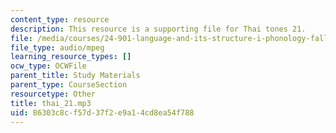 ```yaml
---
content_type: resource
description: This resource is a supporting file for Thai tones 21.
file: /media/courses/24-901-language-and-its-structure-i-phonology-fall-2010/86303c8cf57d37f2e9a14cd8ea54f788_thai_21.mp3
file_type: audio/mpeg
learning_resource_types: []
ocw_type: OCWFile
parent_title: Study Materials
parent_type: CourseSection
resourcetype: Other
title: thai_21.mp3
uid: 86303c8c-f57d-37f2-e9a1-4cd8ea54f788
---
```

